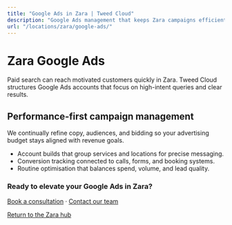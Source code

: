 ```yaml
---
title: "Google Ads in Zara | Tweed Cloud"
description: "Google Ads management that keeps Zara campaigns efficient and measurable."
url: "/locations/zara/google-ads/"
---
```


# Zara Google Ads

Paid search can reach motivated customers quickly in Zara. Tweed Cloud structures Google Ads accounts that focus on high-intent queries and clear results.

## Performance-first campaign management

We continually refine copy, audiences, and bidding so your advertising budget stays aligned with revenue goals.

- Account builds that group services and locations for precise messaging.
- Conversion tracking connected to calls, forms, and booking systems.
- Routine optimisation that balances spend, volume, and lead quality.

### Ready to elevate your Google Ads in Zara?

[Book a consultation](/consultation/) · [Contact our team](/contact/)

[Return to the Zara hub](/locations/zara/)

